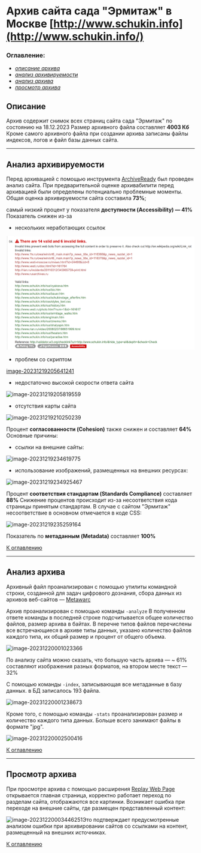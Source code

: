 # Архив сайта сада "Эрмитаж" в Москве [http://www.schukin.info](http://www.schukin.info/)

### Оглавление:

- [*описание архива*](#описание) 
- [*анализ архивируемости*](#анализ-архивабилити) 
- [*анализ архива*](#анализ-архива)
- [*просмотр архива*](#просмотр-архива)

## Описание

Архив содержит снимок всех страниц сайта сада "Эрмитаж" по состоянию на 18.12.2023
Размер архивного файла составляет **4003 Кб**
Кроме самого архивного файла при создании архива записаны файлы индексов, логов и файл базы данных сайта.

___

## Анализ архивируемости

Перед архивацией с помощью инструмента [ArchiveReady](https://archiveready.com/) был проведен анализ сайта.
При предварительной оценке архивабилити перед архивацией были определены потенциально проблемные моменты. 
Общая оценка архивируемости сайта составила **73%**; 

самый низкий процент у показателя **доступности (Accessibility) — 41%**
Показатель снижен из-за 

- нескольких неработающих ссылок

<img src="www.schukin.info/images/image-20231219205358418.png"/>

- проблем со скриптом

[image-20231219205641241](C:\Users\nefer\AppData\Roaming\Typora\typora-user-images\image-20231219205641241.png)

- недостаточно высокой скорости ответа сайта

![image-20231219205819559](C:\Users\nefer\AppData\Roaming\Typora\typora-user-images\image-20231219205819559.png)

- отсутствия карты сайта

![image-20231219210250239](C:\Users\nefer\AppData\Roaming\Typora\typora-user-images\image-20231219210250239.png)

Процент **согласованности (Cohesion)** также снижен и составляет **64%**
Основные причины:

- ссылки на внешние сайты:

![image-20231219234619775](C:\Users\nefer\AppData\Roaming\Typora\typora-user-images\image-20231219234619775.png)

- использование изображений, размещенных на внешних ресурсах:

![image-20231219234925467](C:\Users\nefer\AppData\Roaming\Typora\typora-user-images\image-20231219234925467.png)

Процент **соответствия стандартам (Standards Compliance)** составляет **88%**
Снижение процентов происходит из-за несоответствия кода страницы принятым стандартам. 
В случае с сайтом "Эрмитаж" несоответствие в основном отмечается в коде CSS:

![image-20231219235259164](C:\Users\nefer\AppData\Roaming\Typora\typora-user-images\image-20231219235259164.png)

Показатель по **метаданным (Metadata)** составляет **100%**

[К оглавлению](#оглавление)

___

## Анализ архива

Архивный файл проанализирован с помощью утилиты командной строки, созданной 
для задач цифрового дознания, сбора данных из архивов веб-сайтов — [Metawarc](https://github.com/datacoon/metawarc)

Архив проанализирован с помощью команды `-analyze`
В полученном ответе команды в последней строке подсчитывается общее количество файлов, 
размер архива в байтах. В перечне типов файлов перечислены все встречающиеся в архиве типы данных, указано количество файлов каждого типа, их общий размер и процент от общего объема.

![image-20231220001023366](C:\Users\nefer\AppData\Roaming\Typora\typora-user-images\image-20231220001023366.png)

По анализу сайта можно сказать, что большую часть архива — ~ 61% составляют изображения разных форматов, на втором месте текст — 32%

С помощью команды `-index`, записывающая все метаданные в базу данных. в БД записалось 193 файла.

![image-20231220001238673](C:\Users\nefer\AppData\Roaming\Typora\typora-user-images\image-20231220001238673.png)

Кроме того, с помощью команды `-stats` проанализирован размер и количество каждого типа данных. Больше всего занимают файлы в формате "jpg".

![image-20231220002500416](C:\Users\nefer\AppData\Roaming\Typora\typora-user-images\image-20231220002500416.png)

[К оглавлению](#оглавление)

___

## Просмотр архива

При просмотре архива с помощью расширения [Replay Web Page](https://replayweb.page/) открывается главная страница,  корректно работает переход по разделам сайта, отображаются все картинки.
Возникает ошибка при переходе на внешние сайты, где размещен представленный контент:

![image-20231220003446251](C:\Users\nefer\AppData\Roaming\Typora\typora-user-images\image-20231220003446251.png)Это подтверждает предусмотренные анализом ошибки при архивировании сайтов со ссылками на контент, размещенный на внешних источниках.

[К оглавлению](#оглавление)
